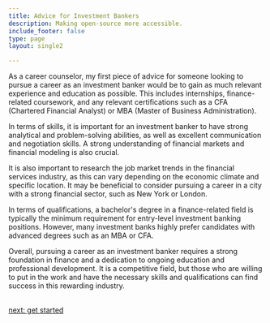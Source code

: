 ```yaml
---
title: Advice for Investment Bankers
description: Making open-source more accessible.
include_footer: false
type: page
layout: single2

---
```


<p>
As a career counselor, my first piece of advice for someone looking to pursue a career as an investment banker would be to gain as much relevant experience and education as possible. This includes internships, finance-related coursework, and any relevant certifications such as a CFA (Chartered Financial Analyst) or MBA (Master of Business Administration).

In terms of skills, it is important for an investment banker to have strong analytical and problem-solving abilities, as well as excellent communication and negotiation skills. A strong understanding of financial markets and financial modeling is also crucial.

It is also important to research the job market trends in the financial services industry, as this can vary depending on the economic climate and specific location. It may be beneficial to consider pursuing a career in a city with a strong financial sector, such as New York or London.

In terms of qualifications, a bachelor's degree in a finance-related field is typically the minimum requirement for entry-level investment banking positions. However, many investment banks highly prefer candidates with advanced degrees such as an MBA or CFA.

Overall, pursuing a career as an investment banker requires a strong foundation in finance and a dedication to ongoing education and professional development. It is a competitive field, but those who are willing to put in the work and have the necessary skills and qualifications can find success in this rewarding industry.

<br>
<a href="https://workdojos.com/investmentbanker/start">next: get started</a>
</p>